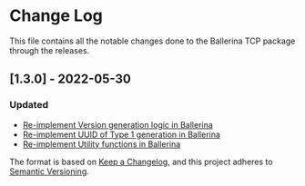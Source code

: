 # Change Log
This file contains all the notable changes done to the Ballerina TCP package through the releases.

## [1.3.0] - 2022-05-30

### Updated
- [Re-implement Version generation logic in Ballerina](https://github.com/ballerina-platform/ballerina-standard-library/issues/2728)
- [Re-implement UUID of Type 1 generation in Ballerina](https://github.com/ballerina-platform/ballerina-standard-library/issues/2720)
- [Re-implement Utility functions in Ballerina](https://github.com/ballerina-platform/ballerina-standard-library/issues/2727)

The format is based on [Keep a Changelog](https://keepachangelog.com/en/1.0.0/), and this project adheres to [Semantic Versioning](https://semver.org/spec/v2.0.0.html).
